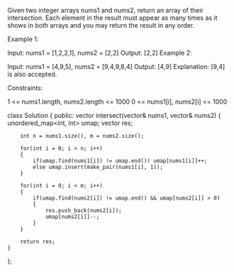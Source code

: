 Given two integer arrays nums1 and nums2, return an array of their intersection. Each element in the result must appear as many times as it shows in both arrays and you may return the result in any order.

Example 1:

Input: nums1 = [1,2,2,1], nums2 = [2,2]
Output: [2,2]
Example 2:

Input: nums1 = [4,9,5], nums2 = [9,4,9,8,4]
Output: [4,9]
Explanation: [9,4] is also accepted.

Constraints:

1 <= nums1.length, nums2.length <= 1000
0 <= nums1[i], nums2[i] <= 1000


class Solution {
public:
    vector<int> intersect(vector<int>& nums1, vector<int>& nums2) {
        unordered_map<int, int> umap;
        vector<int> res;
        
        int n = nums1.size(), m = nums2.size();

        for(int i = 0; i < n; i++)
        {
            if(umap.find(nums1[i]) != umap.end()) umap[nums1[i]]++;
            else umap.insert(make_pair(nums1[i], 1));                    
        }

        for(int i = 0; i < m; i++)
        {
            if(umap.find(nums2[i]) != umap.end() && umap[nums2[i]] > 0)
            {
                res.push_back(nums2[i]);
                umap[nums2[i]]--;
            }
        }
        
        return res;
    }
};